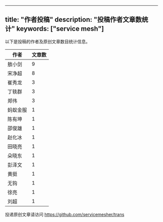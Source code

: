 
---
title: "作者投稿"
description: "投稿作者文章数统计"
keywords: ["service mesh"]
---

以下是投稿的作者及原创文章数目统计信息。

| 作者 | 文章数 |
| ---- | ---- |
|敖小剑 | 9|
|宋净超 | 8|
|崔秀龙 | 3|
|丁轶群 | 3|
|郑伟 | 3|
|蚂蚁金服 | 1|
|陈有坤 | 1|
|邵俊雄 | 1|
|赵化冰 | 1|
|田晓亮 | 1|
|朵晓东 | 1|
|彭泽文 | 1|
|黄挺 | 1|
|无钩 | 1|
|徐亮 | 1|
|刘超 | 1|
投递原创文章请访问 https://github.com/servicemesher/trans
